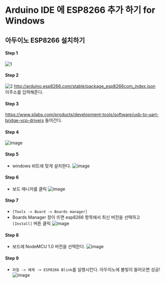 
# Arduino IDE 에 ESP8266 추가 하기 for Windows


## 아두이노 ESP8266 설치하기

#### Step 1
![1](https://user-images.githubusercontent.com/22044186/32977730-82101b9e-cc76-11e7-863d-a4f567508c29.png)

#### Step 2
![2](https://user-images.githubusercontent.com/22044186/32977738-b419f042-cc76-11e7-8756-627af9be6e48.png)
http://arduino.esp8266.com/stable/package_esp8266com_index.json
이주소를 입력해준다.

#### Step 3
https://www.silabs.com/products/development-tools/software/usb-to-uart-bridge-vcp-drivers
들어간다.

#### Step 4
![image](https://user-images.githubusercontent.com/22044186/32977951-22e826ca-cc7b-11e7-83ab-9c03b04a7f1e.png)


#### Step 5
- windows 비트에 맞게 설치한다.
![image](https://user-images.githubusercontent.com/22044186/32977955-4bab10d6-cc7b-11e7-8c27-fc6ed44ba747.png)


#### Step 6
- 보드 매니저를 클릭
![image](https://user-images.githubusercontent.com/22044186/32977957-71e20fac-cc7b-11e7-9fcd-e8085365749c.png)

#### Step 7
- `[Tools -> Board -> Boards manager]`
- Boards Manager 창이 뜨면 esp8266 항목에서 최신 버전을 선택하고 `[Install]` 버튼 클릭
![image](https://user-images.githubusercontent.com/22044186/32977964-9d2513f8-cc7b-11e7-85f1-83ba98faf0f7.png)


#### Step 8
- 보드에 NodeMCU 1.0 버전을 선택한다.
![image](https://user-images.githubusercontent.com/22044186/32978013-91e5146a-cc7c-11e7-979c-01745a71ba13.png)



#### Step 9
- `파일 -> 예제 -> ESP8266 Blink`를 실행시킨다.
아두이노에 불빛이 들어오면 성공!
![image](https://user-images.githubusercontent.com/22044186/32978022-d1becd42-cc7c-11e7-9a77-0560d491b5f3.png)
